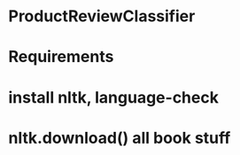 # ProductReviewClassifier 
# Requirements
# install nltk, language-check
# nltk.download() all book stuff